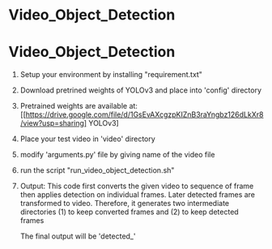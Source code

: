 # Video_Object_Detection
 
# Video_Object_Detection
 
 1. Setup your environment by installing "requirement.txt"

 2. Download pretrined weights of YOLOv3 and place into 'config' directory

 3. Pretrained weights are available at:[[https://drive.google.com/file/d/1GsEvAXcgzpKIZnB3raYngbz126dLkXr8/view?usp=sharing] YOLOv3]

 4. Place your test video in 'video' directory

 5. modify 'arguments.py' file by giving name of the video file

 6. run the script "run_video_object_detection.sh"

 7. Output: This code first converts the given video 
 	to sequence of frame then applies detection on individual frames. Later detected
 	frames are transformed to video.
 	Therefore, it generates two intermediate directories (1) to keep converted frames
 	and (2) to keep detected frames

 	The final output will be 'detected_<filename>'
